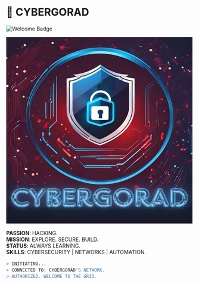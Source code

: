 # 👾 CYBERGORAD  
![Welcome Badge](https://img.shields.io/badge/Welcome-User-brightgreen?style=for-the-badge&logo=github)

<img src="./cybergorad.jpg" alt="Matrix Effect" width="500" height="500">

**PASSION**: HACKING.  
**MISSION**: EXPLORE. SECURE. BUILD.  
**STATUS**: ALWAYS LEARNING.  
**SKILLS**: CYBERSECURITY | NETWORKS | AUTOMATION.  

```bash
> INITIATING...  
> CONNECTED TO: CYBERGORAD'S NETWORK.  
> AUTHORIZED. WELCOME TO THE GRID.  
